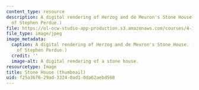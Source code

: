 ```yaml
---
content_type: resource
description: A digital rendering of Herzog and de Meuron's Stone House. (Image courtesy
  of Stephen Perdue.)
file: https://ol-ocw-studio-app-production.s3.amazonaws.com/courses/4-195-special-problems-in-architectural-design-spring-2005/f25a367629ad33240ad10da62aebd568_4-195s05-th.jpg
file_type: image/jpeg
image_metadata:
  caption: A digital rendering of Herzog and de Meuron's Stone House. (Image courtesy
    of Stephen Perdue.)
  credit: ''
  image-alt: A digital rendering of a stone house.
resourcetype: Image
title: Stone House (thumbnail)
uid: f25a3676-29ad-3324-0ad1-0da62aebd568
---
```

